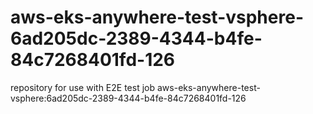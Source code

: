 # aws-eks-anywhere-test-vsphere-6ad205dc-2389-4344-b4fe-84c7268401fd-126
repository for use with E2E test job aws-eks-anywhere-test-vsphere:6ad205dc-2389-4344-b4fe-84c7268401fd-126
